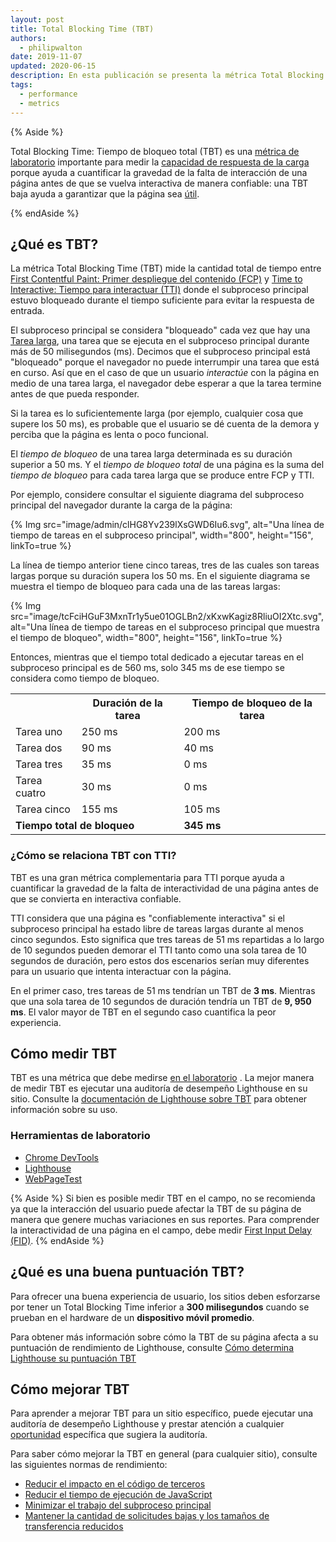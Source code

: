 ```yaml
---
layout: post
title: Total Blocking Time (TBT)
authors:
  - philipwalton
date: 2019-11-07
updated: 2020-06-15
description: En esta publicación se presenta la métrica Total Blocking Time (TBT) y se explica como medirla
tags:
  - performance
  - metrics
---
```


{% Aside %}

Total Blocking Time: Tiempo de bloqueo total (TBT) es una [métrica de laboratorio](/user-centric-performance-metrics/#in-the-lab) importante para medir la [capacidad de respuesta de la carga](/user-centric-performance-metrics/#types-of-metrics) porque ayuda a cuantificar la gravedad de la falta de interacción de una página antes de que se vuelva interactiva de manera confiable: una TBT baja ayuda a garantizar que la página sea [útil](/user-centric-performance-metrics/#questions).

{% endAside %}

## ¿Qué es TBT?

La métrica Total Blocking Time (TBT) mide la cantidad total de tiempo entre [First Contentful Paint: Primer despliegue del contenido (FCP)](/fcp/) y [Time to Interactive: Tiempo para interactuar (TTI)](/tti/) donde el subproceso principal estuvo bloqueado durante el tiempo suficiente para evitar la respuesta de entrada.

El subproceso principal se considera "bloqueado" cada vez que hay una [Tarea larga](/custom-metrics/#long-tasks-api), una tarea que se ejecuta en el subproceso principal durante más de 50 milisegundos (ms). Decimos que el subproceso principal está "bloqueado" porque el navegador no puede interrumpir una tarea que está en curso. Así que en el caso de que un usuario *interactúe* con la página en medio de una tarea larga, el navegador debe esperar a que la tarea termine antes de que pueda responder.

Si la tarea es lo suficientemente larga (por ejemplo, cualquier cosa que supere los 50 ms), es probable que el usuario se dé cuenta de la demora y perciba que la página es lenta o poco funcional.

El *tiempo de bloqueo* de una tarea larga determinada es su duración superior a 50 ms. Y el *tiempo de bloqueo total* de una página es la suma del *tiempo de bloqueo* para cada tarea larga que se produce entre FCP y TTI.

Por ejemplo, considere consultar el siguiente diagrama del subproceso principal del navegador durante la carga de la página:

{% Img src="image/admin/clHG8Yv239lXsGWD6Iu6.svg", alt="Una línea de tiempo de tareas en el subproceso principal", width="800", height="156", linkTo=true %}

La línea de tiempo anterior tiene cinco tareas, tres de las cuales son tareas largas porque su duración supera los 50 ms. En el siguiente diagrama se muestra el tiempo de bloqueo para cada una de las tareas largas:

{% Img src="image/tcFciHGuF3MxnTr1y5ue01OGLBn2/xKxwKagiz8RliuOI2Xtc.svg", alt="Una línea de tiempo de tareas en el subproceso principal que muestra el tiempo de bloqueo", width="800", height="156", linkTo=true %}

Entonces, mientras que el tiempo total dedicado a ejecutar tareas en el subproceso principal es de 560 ms, solo 345 ms de ese tiempo se considera como tiempo de bloqueo.

<table>
  <tr>
    <th></th>
    <th>Duración de la tarea</th>
    <th>Tiempo de bloqueo de la tarea</th>
  </tr>
  <tr>
    <td>Tarea uno</td>
    <td>250 ms</td>
    <td>200 ms</td>
  </tr>
  <tr>
    <td>Tarea dos</td>
    <td>90 ms</td>
    <td>40 ms</td>
  </tr>
  <tr>
    <td>Tarea tres</td>
    <td>35 ms</td>
    <td>0 ms</td>
  </tr>
  <tr>
    <td>Tarea cuatro</td>
    <td>30 ms</td>
    <td>0 ms</td>
  </tr>
  <tr>
    <td>Tarea cinco</td>
    <td>155 ms</td>
    <td>105 ms</td>
  </tr>
  <tr>
    <td colspan="2"><strong>Tiempo total de bloqueo</strong></td>
    <td><strong>345 ms</strong></td>
  </tr>
</table>

### ¿Cómo se relaciona TBT con TTI?

TBT es una gran métrica complementaria para TTI porque ayuda a cuantificar la gravedad de la falta de interactividad de una página antes de que se convierta en interactiva confiable.

TTI considera que una página es "confiablemente interactiva" si el subproceso principal ha estado libre de tareas largas durante al menos cinco segundos. Esto significa que tres tareas de 51 ms repartidas a lo largo de 10 segundos pueden demorar el TTI tanto como una sola tarea de 10 segundos de duración, pero estos dos escenarios serían muy diferentes para un usuario que intenta interactuar con la página.

En el primer caso, tres tareas de 51 ms tendrían un TBT de **3 ms**. Mientras que una sola tarea de 10 segundos de duración tendría un TBT de **9, 950 ms**. El valor mayor de TBT en el segundo caso cuantifica la peor experiencia.

## Cómo medir TBT

TBT es una métrica que debe medirse [en el laboratorio](/user-centric-performance-metrics/#in-the-lab) . La mejor manera de medir TBT es ejecutar una auditoría de desempeño Lighthouse en su sitio. Consulte la [documentación de Lighthouse sobre TBT](/lighthouse-total-blocking-time) para obtener información sobre su uso.

### Herramientas de laboratorio

- [Chrome DevTools](https://developer.chrome.com/docs/devtools/)
- [Lighthouse](https://developer.chrome.com/docs/lighthouse/overview/)
- [WebPageTest](https://www.webpagetest.org/)

{% Aside %} Si bien es posible medir TBT en el campo, no se recomienda ya que la interacción del usuario puede afectar la TBT de su página de manera que genere muchas variaciones en sus reportes. Para comprender la interactividad de una página en el campo, debe medir [First Input Delay (FID)](/fid/). {% endAside %}

## ¿Qué es una buena puntuación TBT?

Para ofrecer una buena experiencia de usuario, los sitios deben esforzarse por tener un Total Blocking Time inferior a **300 milisegundos** cuando se prueban en el hardware de un **dispositivo móvil promedio**.

Para obtener más información sobre cómo la TBT de su página afecta a su puntuación de rendimiento de Lighthouse, consulte [Cómo determina Lighthouse su puntuación TBT](/lighthouse-total-blocking-time/#how-lighthouse-determines-your-tbt-score)

## Cómo mejorar TBT

Para aprender a mejorar TBT para un sitio específico, puede ejecutar una auditoría de desempeño Lighthouse y prestar atención a cualquier [oportunidad](/lighthouse-performance/#opportunities) específica que sugiera la auditoría.

Para saber cómo mejorar la TBT en general (para cualquier sitio), consulte las siguientes normas de rendimiento:

- [Reducir el impacto en el código de terceros](/third-party-summary/)
- [Reducir el tiempo de ejecución de JavaScript](/bootup-time/)
- [Minimizar el trabajo del subproceso principal](/mainthread-work-breakdown/)
- [Mantener la cantidad de solicitudes bajas y los tamaños de transferencia reducidos](/resource-summary/)
